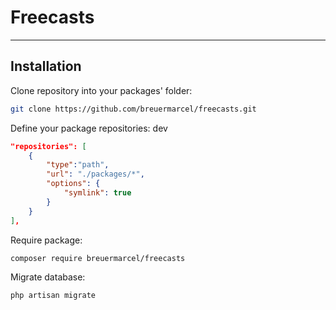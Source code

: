 # Freecasts

---

## Installation

Clone repository into your packages' folder:
```bash
git clone https://github.com/breuermarcel/freecasts.git
```

Define your package repositories: dev
```json
"repositories": [
    {
        "type":"path",
        "url": "./packages/*",
        "options": {
            "symlink": true
        }
    }
],
```

Require package:
```bash
composer require breuermarcel/freecasts
```

Migrate database:
```bash
php artisan migrate
```
